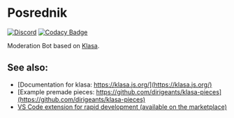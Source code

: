 # Posrednik

[![Discord](https://discordapp.com/api/guilds/339942739275677727/embed.png)](https://discord.gg/FpEFSyY)
[![Codacy Badge](https://api.codacy.com/project/badge/Grade/8aca6224fcc843839b697157682f3b03)](https://www.codacy.com/app/kyranet/Posrednik?utm_source=github.com&utm_medium=referral&utm_content=kyranet/Posrednik&utm_campaign=badger)


Moderation Bot based on [Klasa](https://github.com/dirigeants/klasa).

## See also:

- [Documentation for klasa: https://klasa.js.org/](https://klasa.js.org/)
- [Example premade pieces: https://github.com/dirigeants/klasa-pieces](https://github.com/dirigeants/klasa-pieces)
- [VS Code extension for rapid development (available on the marketplace)](https://marketplace.visualstudio.com/items?itemName=bdistin.klasa-vscode)
